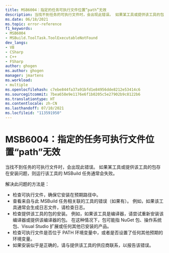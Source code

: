 ```yaml
---
title: MSB6004：指定的任务可执行文件位置“path”无效
description: 当找不到任务的可执行文件时，会出现此错误。 如果某工具或提供该工具的包存在安装问题，则运行该工具的 MSBuild 任务通常会失败。
ms.date: 06/18/2021
ms.topic: error-reference
f1_keywords:
- MSB6004
- MSBuild.ToolTask.ToolExecutableNotFound
dev_langs:
- VB
- CSharp
- C++
- FSharp
author: ghogen
ms.author: ghogen
manager: jmartens
ms.workload:
- multiple
ms.openlocfilehash: c7ebe844fa37a91bfd1e84956dde8212e53414c6
ms.sourcegitcommit: 7bea658e9e1176e6f1b0205c5e27902b9c8122b6
ms.translationtype: HT
ms.contentlocale: zh-CN
ms.lasthandoff: 07/10/2021
ms.locfileid: "113591950"
---
```

# <a name="msb6004-the-specified-task-executable-location-path-is-invalid"></a>MSB6004：指定的任务可执行文件位置“path”无效

当找不到任务的可执行文件时，会出现此错误。 如果某工具或提供该工具的包存在安装问题，则运行该工具的 MSBuild 任务通常会失败。

解决此问题的方法是：

- 检查可执行文件，确保它安装在预期路径中。
- 查看来自与此 MSBuild 任务相关联的工具的错误（如果有）。 例如，如果该工具通常会生成日志文件，请检查日志。
- 检查提供该工具的包的安装。 例如，如果该工具是编译器，请尝试重新安装该编译器或提供该编译器的包。 在这种情况下，包可能指 NuGet 包、操作系统包、Visual Studio 扩展或任何其他已安装的产品。
- 检查可执行文件是否位于 PATH 环境变量中，或者是否设置了任何其他预期的环境变量。
- 如果安装似乎是正确的，请与提供该工具的供应商联系，以报告该错误。
